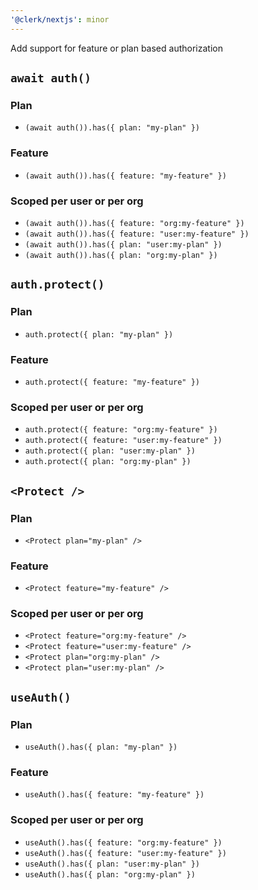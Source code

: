 ```yaml
---
'@clerk/nextjs': minor
---
```


Add support for feature or plan based authorization


## `await auth()`
### Plan
- `(await auth()).has({ plan: "my-plan" })`

### Feature
- `(await auth()).has({ feature: "my-feature" })`

### Scoped per user or per org
- `(await auth()).has({ feature: "org:my-feature" })`
- `(await auth()).has({ feature: "user:my-feature" })`
- `(await auth()).has({ plan: "user:my-plan" })`
- `(await auth()).has({ plan: "org:my-plan" })`

## `auth.protect()`
### Plan
- `auth.protect({ plan: "my-plan" })`

### Feature
- `auth.protect({ feature: "my-feature" })`

### Scoped per user or per org
- `auth.protect({ feature: "org:my-feature" })`
- `auth.protect({ feature: "user:my-feature" })`
- `auth.protect({ plan: "user:my-plan" })`
- `auth.protect({ plan: "org:my-plan" })`


## `<Protect />`

### Plan
- `<Protect plan="my-plan" />`

### Feature
- `<Protect feature="my-feature" />`

### Scoped per user or per org
- `<Protect feature="org:my-feature" />`
- `<Protect feature="user:my-feature" />`
- `<Protect plan="org:my-plan" />`
- `<Protect plan="user:my-plan" />`


## `useAuth()`
### Plan
- `useAuth().has({ plan: "my-plan" })`

### Feature
- `useAuth().has({ feature: "my-feature" })`

### Scoped per user or per org
- `useAuth().has({ feature: "org:my-feature" })`
- `useAuth().has({ feature: "user:my-feature" })`
- `useAuth().has({ plan: "user:my-plan" })`
- `useAuth().has({ plan: "org:my-plan" })`
